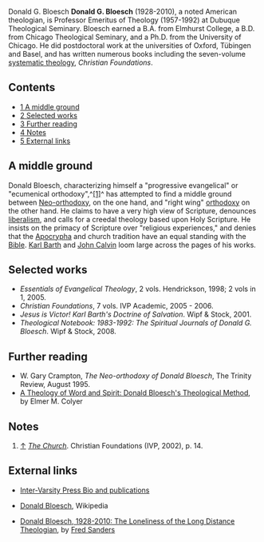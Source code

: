Donald G. Bloesch
**Donald G. Bloesch** (1928-2010), a noted American theologian, is
Professor Emeritus of Theology (1957-1992) at Dubuque Theological
Seminary. Bloesch earned a B.A. from Elmhurst College, a B.D. from
Chicago Theological Seminary, and a Ph.D. from the University of
Chicago. He did postdoctoral work at the universities of Oxford,
Tübingen and Basel, and has written numerous books including the
seven-volume
[systematic theology](Systematic_theology "Systematic theology"),
*Christian Foundations*.

## Contents

-   [1 A middle ground](#A_middle_ground)
-   [2 Selected works](#Selected_works)
-   [3 Further reading](#Further_reading)
-   [4 Notes](#Notes)
-   [5 External links](#External_links)

## A middle ground

Donald Bloesch, characterizing himself a "progressive evangelical"
or "ecumenical orthodoxy",^[[1]](#note-0)^ has attempted to find a
middle ground between
[Neo-orthodoxy](Neo-orthodoxy "Neo-orthodoxy"), on the one hand,
and "right wing" [orthodoxy](Orthodox "Orthodox") on the other
hand. He claims to have a very high view of Scripture, denounces
[liberalism](Liberalism "Liberalism"), and calls for a creedal
theology based upon Holy Scripture. He insists on the primacy of
Scripture over "religious experiences," and denies that the
[Apocrypha](Apocrypha "Apocrypha") and church tradition have an
equal standing with the [Bible](Bible "Bible").
[Karl Barth](Karl_Barth "Karl Barth") and
[John Calvin](John_Calvin "John Calvin") loom large across the
pages of his works.

## Selected works

-   *Essentials of Evangelical Theology*, 2 vols. Hendrickson,
    1998; 2 vols in 1, 2005.
-   *Christian Foundations*, 7 vols. IVP Academic, 2005 - 2006.
-   *Jesus is Victor! Karl Barth's Doctrine of Salvation*. Wipf &
    Stock, 2001.
-   *Theological Notebook: 1983-1992: The Spiritual Journals of Donald G. Bloesch*.
    Wipf & Stock, 2008.

## Further reading

-   W. Gary Crampton, *The Neo-orthodoxy of Donald Bloesch*, The
    Trinity Review, August 1995.
-   [A Theology of Word and Spirit: Donald Bloesch's Theological Method](http://www.luthersem.edu/ctrf/JCTR/Vol01/Colyer.htm),
    by Elmer M. Colyer

## Notes

1.  [↑](#ref-0)
    *[The Church](http://www.google.com/books?id=TXm9riikkqAC&printsec=frontcover#PPA14,M1)*.
    Christian Foundations (IVP, 2002), p. 14.

## External links

-   [Inter-Varsity Press Bio and publications](http://www.ivpress.com/cgi-ivpress/author.pl/author_id=277)
-   [Donald Bloesch](http://www.wikipedia.org/wiki/Donald_G._Bloesch "wikipedia:Donald G. Bloesch"),
    Wikipedia

-   [Donald Bloesch, 1928-2010: The Loneliness of the Long Distance Theologian](http://www.scriptoriumdaily.com/2010/08/27/donald-bloesch-1928-2010-the-loneliness-of-the-long-distance-theologian/),
    by [Fred Sanders](Fred_Sanders "Fred Sanders")



